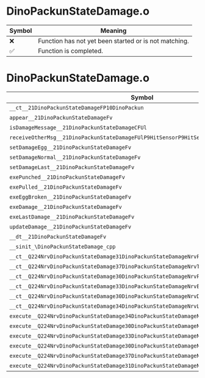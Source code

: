 # DinoPackunStateDamage.o
| Symbol | Meaning 
| ------------- | ------------- 
| :x: | Function has not yet been started or is not matching. 
| :white_check_mark: | Function is completed. 


# DinoPackunStateDamage.o
| Symbol | Decompiled? |
| ------------- | ------------- |
| `__ct__21DinoPackunStateDamageFP10DinoPackun` | :x: |
| `appear__21DinoPackunStateDamageFv` | :x: |
| `isDamageMessage__21DinoPackunStateDamageCFUl` | :x: |
| `receiveOtherMsg__21DinoPackunStateDamageFUlP9HitSensorP9HitSensor` | :x: |
| `setDamageEgg__21DinoPackunStateDamageFv` | :x: |
| `setDamageNormal__21DinoPackunStateDamageFv` | :x: |
| `setDamageLast__21DinoPackunStateDamageFv` | :x: |
| `exePunched__21DinoPackunStateDamageFv` | :x: |
| `exePulled__21DinoPackunStateDamageFv` | :x: |
| `exeEggBroken__21DinoPackunStateDamageFv` | :x: |
| `exeDamage__21DinoPackunStateDamageFv` | :x: |
| `exeLastDamage__21DinoPackunStateDamageFv` | :x: |
| `updateDamage__21DinoPackunStateDamageFv` | :x: |
| `__dt__21DinoPackunStateDamageFv` | :x: |
| `__sinit_\DinoPackunStateDamage_cpp` | :x: |
| `__ct__Q224NrvDinoPackunStateDamage31DinoPackunStateDamageNrvPunchedFv` | :x: |
| `__ct__Q224NrvDinoPackunStateDamage37DinoPackunStateDamageNrvTryPulledDemoFv` | :x: |
| `__ct__Q224NrvDinoPackunStateDamage30DinoPackunStateDamageNrvPulledFv` | :x: |
| `__ct__Q224NrvDinoPackunStateDamage33DinoPackunStateDamageNrvEggBrokenFv` | :x: |
| `__ct__Q224NrvDinoPackunStateDamage30DinoPackunStateDamageNrvDamageFv` | :x: |
| `__ct__Q224NrvDinoPackunStateDamage34DinoPackunStateDamageNrvLastDamageFv` | :x: |
| `execute__Q224NrvDinoPackunStateDamage34DinoPackunStateDamageNrvLastDamageCFP5Spine` | :x: |
| `execute__Q224NrvDinoPackunStateDamage30DinoPackunStateDamageNrvDamageCFP5Spine` | :x: |
| `execute__Q224NrvDinoPackunStateDamage33DinoPackunStateDamageNrvEggBrokenCFP5Spine` | :x: |
| `execute__Q224NrvDinoPackunStateDamage30DinoPackunStateDamageNrvPulledCFP5Spine` | :x: |
| `execute__Q224NrvDinoPackunStateDamage37DinoPackunStateDamageNrvTryPulledDemoCFP5Spine` | :x: |
| `execute__Q224NrvDinoPackunStateDamage31DinoPackunStateDamageNrvPunchedCFP5Spine` | :x: |
